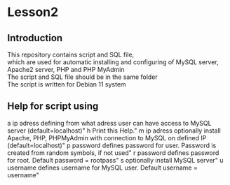 # Lesson2

## Introduction
This repository contains script and SQL file,  
which are used for automatic installing and configuring of MySQL server,  
Apache2 server, PHP and PHP MyAdmin  
The script and SQL file should be in the same folder  
The script is written for Debian 11 system  

## Help for script using  
a  ip adress defining from what adress user can have access to MySQL server (default=localhost)"
h            Print this Help."
m  ip adress optionally install Apache, PHP, PHPMyAdmin with connection to MySQL on defined IP (default=localhost)"
p  password  defines password for user. Password is created from random symbols, if not used"
r  password  defines password for root. Default password = rootpass"
s            optionally install MySQL server"
u  username  defines username for MySQL user. Default username = username"
